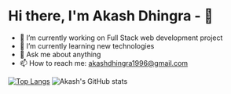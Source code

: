 
<!--
**akashdhingra/akashdhingra** is a ✨ _special_ ✨ repository because its `README.md` (this file) appears on your GitHub profile.

Here are some ideas to get you started:

- 🔭 I’m currently working on ...
- 🌱 I’m currently learning ...
- 👯 I’m looking to collaborate on ...
- 🤔 I’m looking for help with ...
- 💬 Ask me about ...
- 📫 How to reach me: ...
- 😄 Pronouns: ...
- ⚡ Fun fact: ...
-->

# Hi there, I'm Akash Dhingra - 👋 

- 🔭 I’m currently working on Full Stack web development project
- 🌱 I’m currently learning new technologies
- 💬 Ask me about anything
- 📫 How to reach me: akashdhingra1996@gmail.com

[![Top Langs](https://github-readme-stats.vercel.app/api/top-langs/?username=akashdhingra&langs_count=8&theme=algolia)](https://github.com/akashdhingra/github-readme-stats) ![Akash's GitHub stats](https://github-readme-stats.vercel.app/api?username=akashdhingra&theme=algolia&show_icons=true) 
